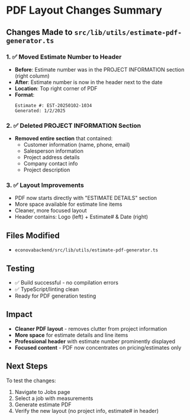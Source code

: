 # PDF Layout Changes Summary

## Changes Made to `src/lib/utils/estimate-pdf-generator.ts`

### 1. ✅ **Moved Estimate Number to Header**
- **Before**: Estimate number was in the PROJECT INFORMATION section (right column)
- **After**: Estimate number is now in the header next to the date
- **Location**: Top right corner of PDF
- **Format**: 
  ```
  Estimate #: EST-20250102-1034
  Generated: 1/2/2025
  ```

### 2. ✅ **Deleted PROJECT INFORMATION Section**
- **Removed entire section** that contained:
  - Customer information (name, phone, email)
  - Salesperson information
  - Project address details
  - Company contact info
  - Project description

### 3. ✅ **Layout Improvements**
- PDF now starts directly with "ESTIMATE DETAILS" section
- More space available for estimate line items
- Cleaner, more focused layout
- Header contains: Logo (left) + Estimate# & Date (right)

## Files Modified
- `econovabackend/src/lib/utils/estimate-pdf-generator.ts`

## Testing
- ✅ Build successful - no compilation errors
- ✅ TypeScript/linting clean
- Ready for PDF generation testing

## Impact
- **Cleaner PDF layout** - removes clutter from project information
- **More space** for estimate details and line items  
- **Professional header** with estimate number prominently displayed
- **Focused content** - PDF now concentrates on pricing/estimates only

## Next Steps
To test the changes:
1. Navigate to Jobs page
2. Select a job with measurements
3. Generate estimate PDF
4. Verify the new layout (no project info, estimate# in header)
